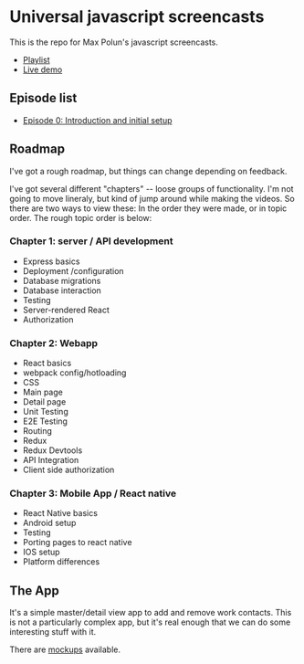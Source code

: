 Universal javascript screencasts
================================

This is the repo for Max Polun's javascript screencasts.

* [Playlist](https://www.youtube.com/playlist?list=PLVTuErcZ9kPIon7HztSMyHdjJOkl0oGpi)
* [Live demo](https://git.heroku.com/dry-reef-5755.git)

## Episode list

* [Episode 0: Introduction and initial setup](https://www.youtube.com/watch?v=qsZrAIT6IFc&index=1&list=PLVTuErcZ9kPIon7HztSMyHdjJOkl0oGpi)

## Roadmap

I've got a rough roadmap, but things can change depending on feedback.

I've got several different "chapters" -- loose groups of functionality. I'm not going to move
lineraly, but kind of jump around while making the videos. So there are two ways to view these:
In the order they were made, or in topic order. The rough topic order is below:

### Chapter 1: server / API development

* Express basics
* Deployment /configuration
* Database migrations
* Database interaction
* Testing
* Server-rendered React
* Authorization

### Chapter 2: Webapp

* React basics
* webpack config/hotloading
* CSS
* Main page
* Detail page
* Unit Testing
* E2E Testing
* Routing
* Redux
* Redux Devtools
* API Integration
* Client side authorization

### Chapter 3: Mobile App / React native

* React Native basics
* Android setup
* Testing
* Porting pages to react native
* IOS setup
* Platform differences

## The App

It's a simple master/detail view app to add and remove work contacts. This is not a particularly
complex app, but it's real enough that we can do some interesting stuff with it.

There are [mockups](doc/mockups) available.

